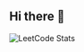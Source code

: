 ## Hi there 👋

![LeetCode Stats](https://leetcode.card.workers.dev/imred42?theme=dark&font=source_code_pro&extension=null)
